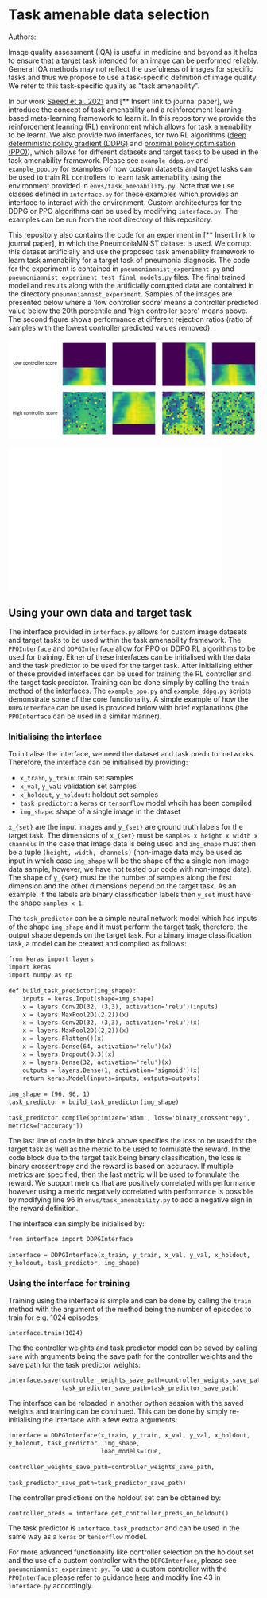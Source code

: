 # Task amenable data selection

Authors: 

Image quality assessment (IQA) is useful in medicine and beyond as it helps to ensure that a target task intended for an image can be performed reliably. General IQA methods may not reflect the usefulness of images for specific tasks and thus we propose to use a task-specific definition of image quality. We refer to this task-specific quality as "task amenability". 

In our work [Saeed et al. 2021](https://arxiv.org/abs/2102.07615) and [** Insert link to journal paper], we introduce the concept of task amenability and a reinforcement learning-based meta-learning framework to learn it. In this repository we provide the reinforcement leanring (RL) environment which allows for task amenability to be learnt. We also provide two interfaces, for two RL algorithms ([deep deterministic policy gradient (DDPG)](https://arxiv.org/abs/1509.02971) and [proximal policy optimisation (PPO)](https://arxiv.org/abs/1707.06347)), which allows for different datasets and target tasks to be used in the task amenability framework. Please see `example_ddpg.py` and `example_ppo.py` for examples of how custom datasets and target tasks can be used to train RL controllers to learn task amenability using the environment provided in `envs/task_amenability.py`. Note that we use classes defined in `interface.py` for these examples which provides an interface to interact with the environment. Custom architectures for the DDPG or PPO algorithms can be used by modifying `interface.py`. The examples can be run from the root directory of this repository.

This repository also contains the code for an experiment in [** Insert link to journal paper], in which the PneumoniaMNIST dataset is used. We corrupt this dataset artificially and use the proposed task amenability framework to learn task amenability for a target task of pneumonia diagnosis. The code for the experiment is contained in `pneumoniamnist_experiment.py` and `pneumoniamnist_experiment_test_final_models.py` files. The final trained model and results along with the artificially corrupted data are contained in the directory `pneumoniamnist_experiment`. Samples of the images are presented below where a 'low controller score' means a controller predicted value below the 20th percentile and 'high controller score' means above. The second figure shows performance at different rejection ratios (ratio of samples with the lowest controller predicted values removed).

![alt text](pneumoniamnist_experiment/samples.png)

![alt text](pneumoniamnist_experiment/plot.png)

## Using your own data and target task

The interface provided in `interface.py` allows for custom image datasets and target tasks to be used within the task amenability framework. The `PPOInterface` and `DDPGInterface` allow for PPO or DDPG RL algorithms to be used for training. Either of these interfaces can be initialised with the data and the task predictor to be used for the target task. After initialising either of these provided interfaces can be used for training the RL controller and the target task predictor. Training can be done simply by calling the `train` method of the interfaces. The `example_ppo.py` and `example_ddpg.py` scripts demonstrate some of the core functionality. A simple example of how the `DDPGInterface` can be used is provided below with brief explanations (the `PPOInterface` can be used in a similar manner).

### Initialising the interface

To initialise the interface, we need the dataset and task predictor networks. Therefore, the interface can be initialised by providing:
- `x_train`, `y_train`: train set samples
- `x_val`, `y_val`: validation set samples
- `x_holdout`, `y_holdout`: holdout set samples
- `task_predictor`: a `keras` or `tensorflow` model whcih has been compiled
- `img_shape`: shape of a single image in the dataset  

`x_{set}` are the input images and `y_{set}` are ground truth labels for the target task. The dimensions of `x_{set}` must be `samples x height x width x channels` in the case that image data is being used and `img_shape` must then be a tuple `(height, width, channels)` (non-image data may be used as input in which case `img_shape` will be the shape of the a single non-image data sample, however, we have not tested our code with non-image data). The shape of `y_{set}` must be the number of samples along the first dimension and the other dimensions depend on the target task. As an example, if the labels are binary classification labels then `y_set` must have the shape `samples x 1`.

The `task_predictor` can be a simple neural network model which has inputs of the shape `img_shape` and it must perform the target task, therefore, the output shape depends on the target task. For a binary image classification task, a model can be created and compiled as follows:

```
from keras import layers
import keras
import numpy as np

def build_task_predictor(img_shape):
    inputs = keras.Input(shape=img_shape)
    x = layers.Conv2D(32, (3,3), activation='relu')(inputs)
    x = layers.MaxPool2D((2,2))(x)
    x = layers.Conv2D(32, (3,3), activation='relu')(x)
    x = layers.MaxPool2D((2,2))(x)
    x = layers.Flatten()(x)
    x = layers.Dense(64, activation='relu')(x)
    x = layers.Dropout(0.3)(x)
    x = layers.Dense(32, activation='relu')(x)
    outputs = layers.Dense(1, activation='sigmoid')(x)
    return keras.Model(inputs=inputs, outputs=outputs)
    
img_shape = (96, 96, 1)
task_predictor = build_task_predictor(img_shape)

task_predictor.compile(optimizer='adam', loss='binary_crossentropy', metrics=['accuracy'])
```

The last line of code in the block above specifies the loss to be used for the target task as well as the metric to be used to formulate the reward. In the code block due to the target task being binary classification, the loss is binary crossentropy and the reward is based on accuracy. If multiple metrics are specified, then the last metric will be used to formulate the reward. We support metrics that are positively correlated with performance however using a metric negatively correlated with performance is possible by modifying line 96 in `envs/task_amenability.py` to add a negative sign in the reward definition.

The interface can simply be initialised by:

```
from interface import DDPGInterface

interface = DDPGInterface(x_train, y_train, x_val, y_val, x_holdout, y_holdout, task_predictor, img_shape)
```

### Using the interface for training

Training using the interface is simple and can be done by calling the `train` method with the argument of the method being the number of episodes to train for e.g. 1024 episodes:

```
interface.train(1024)
```

The the controller weights and task predictor model can be saved by calling `save` with arguments being the save path for the controller weights and the save path for the task predictor weights:

```
interface.save(controller_weights_save_path=controller_weights_save_path,
               task_predictor_save_path=task_predictor_save_path)
```

The interface can be reloaded in another python session with the saved weights and training can be continued. This can be done by simply re-initialising the interface with a few extra arguments:

```
interface = DDPGInterface(x_train, y_train, x_val, y_val, x_holdout, y_holdout, task_predictor, img_shape,
                          load_models=True, 
                          controller_weights_save_path=controller_weights_save_path,
                          task_predictor_save_path=task_predictor_save_path)
```

The controller predictions on the holdout set can be obtained by:

```
controller_preds = interface.get_controller_preds_on_holdout()
```

The task predictor is `interface.task_predictor` and can be used in the same way as a `keras` or `tensorflow` model. 

For more advanced functionality like controller selection on the holdout set and the use of a custom controller with the `DDPGInterface`, please see `pneumoniamnist_experiment.py`. To use a custom controller with the `PPOInterface` please refer to guidance [here](https://stable-baselines.readthedocs.io/en/master/guide/custom_policy.html) and modify line 43 in `interface.py` accordingly.
